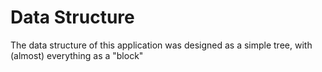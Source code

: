 # Data Structure

The data structure of this application was designed as a simple tree, with (almost) everything as a "block"

